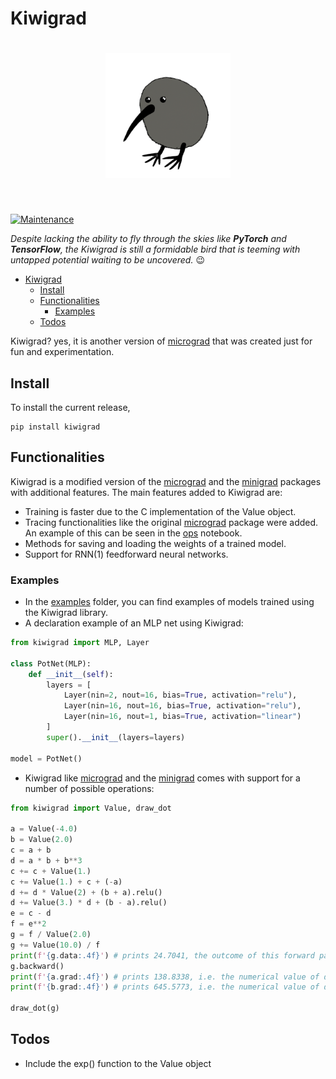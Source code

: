 # Kiwigrad

<h1 align="center">
<img src="logo.png" width="200">
</h1><br>

[![Maintenance](https://img.shields.io/badge/Maintained%3F-yes-green.svg)](https://GitHub.com/Naereen/StrapDown.js/graphs/commit-activity) 

*Despite lacking the ability to fly through the skies like **PyTorch** and **TensorFlow**, the Kiwigrad is still a formidable bird that is teeming with untapped potential waiting to be uncovered.* :wink:

- [Kiwigrad](#kiwigrad)
  - [Install](#install)
  - [Functionalities](#functionalities)
    - [Examples](#examples)
  - [Todos](#todos)

Kiwigrad? yes, it is another version of [micrograd](https://github.com/karpathy/micrograd) that was created just for fun and experimentation.

## Install 

To install the current release,

```console
pip install kiwigrad
```

## Functionalities 

Kiwigrad is a modified version of the [micrograd](https://github.com/karpathy/micrograd) and the [minigrad](https://github.com/goktug97/minigrad) packages with additional features. The main features added to Kiwigrad are:

* Training is faster due to the C implementation of the Value object.
* Tracing functionalities like the original [micrograd](https://github.com/karpathy/micrograd) package were added. An example of this can be seen in the [ops](examples/ops.ipynb) notebook.
* Methods for saving and loading the weights of a trained model.
* Support for RNN(1) feedforward neural networks.

### Examples

* In the [examples](examples/) folder, you can find examples of models trained using the Kiwigrad library.
* A declaration example of an MLP net using Kiwigrad:
  
```python 
from kiwigrad import MLP, Layer

class PotNet(MLP):
    def __init__(self):
        layers = [
            Layer(nin=2, nout=16, bias=True, activation="relu"),
            Layer(nin=16, nout=16, bias=True, activation="relu"),
            Layer(nin=16, nout=1, bias=True, activation="linear")
        ]
        super().__init__(layers=layers)

model = PotNet()
```
* Kiwigrad like [micrograd](https://github.com/karpathy/micrograd) and the [minigrad](https://github.com/goktug97/minigrad) comes with support for a number of possible operations:

```python 
from kiwigrad import Value, draw_dot

a = Value(-4.0)
b = Value(2.0)
c = a + b
d = a * b + b**3
c += c + Value(1.)
c += Value(1.) + c + (-a)
d += d * Value(2) + (b + a).relu()
d += Value(3.) * d + (b - a).relu()
e = c - d
f = e**2
g = f / Value(2.0)
g += Value(10.0) / f
print(f'{g.data:.4f}') # prints 24.7041, the outcome of this forward pass
g.backward()
print(f'{a.grad:.4f}') # prints 138.8338, i.e. the numerical value of dg/da
print(f'{b.grad:.4f}') # prints 645.5773, i.e. the numerical value of dg/db

draw_dot(g)
```

## Todos

* Include the exp() function to the Value object